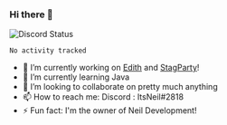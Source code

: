 ### Hi there 👋

![Discord Status](https://discord.c99.nl/widget/theme-1/702385226407608341.png)

<!--START_SECTION:waka-->

```text
No activity tracked
```

<!--END_SECTION:waka-->
- 🔭 I’m currently working on [Edith](https://github.com/NeilDevelopment/Edith) and [StagParty](https://github.com/StagParty)!
- 🌱 I’m currently learning Java
- 👯 I’m looking to collaborate on pretty much anything
- 📫 How to reach me: Discord : ItsNeil#2818
- ⚡ Fun fact: I'm the owner of Neil Development!
